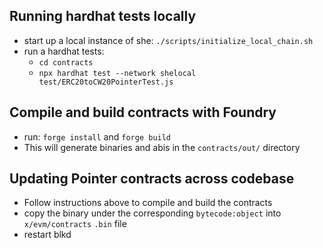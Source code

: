## Running hardhat tests locally
 * start up a local instance of she: `./scripts/initialize_local_chain.sh`
 * run a hardhat tests:
    * `cd contracts`
    * `npx hardhat test --network shelocal test/ERC20toCW20PointerTest.js`

## Compile and build contracts with Foundry
 * run: `forge install` and `forge build`
 * This will generate binaries and abis in the `contracts/out/` directory

## Updating Pointer contracts across codebase
 * Follow instructions above to compile and build the contracts
 * copy the binary under the corresponding `bytecode:object` into `x/evm/contracts` `.bin` file
 * restart blkd
